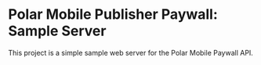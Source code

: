 # Polar Mobile Publisher Paywall: Sample Server # 

This project is a simple sample web server for the Polar Mobile Paywall API.
